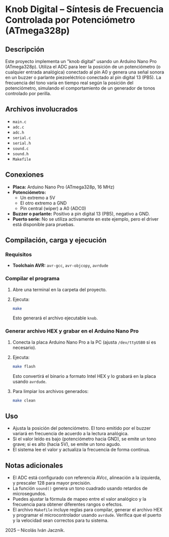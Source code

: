# Knob Digital – Síntesis de Frecuencia Controlada por Potenciómetro (ATmega328p)

## Descripción

Este proyecto implementa un "knob digital" usando un Arduino Nano Pro (ATmega328p). Utiliza el ADC para leer la posición de un potenciómetro (o cualquier entrada analógica) conectado al pin A0 y genera una señal sonora en un buzzer o parlante piezoeléctrico conectado al pin digital 13 (PB5). La frecuencia del tono varía en tiempo real según la posición del potenciómetro, simulando el comportamiento de un generador de tonos controlado por perilla.

## Archivos involucrados

- `main.c`
- `adc.c`
- `adc.h`
- `serial.c`
- `serial.h`
- `sound.c`
- `sound.h`
- `Makefile`

## Conexiones

- **Placa:** Arduino Nano Pro (ATmega328p, 16 MHz)
- **Potenciómetro:**
  - Un extremo a 5V
  - El otro extremo a GND
  - Pin central (wiper) a A0 (ADC0)
- **Buzzer o parlante:** Positivo a pin digital 13 (PB5), negativo a GND.
- **Puerto serie:** No se utiliza activamente en este ejemplo, pero el driver está disponible para pruebas.

## Compilación, carga y ejecución

### Requisitos

- **Toolchain AVR:** `avr-gcc`, `avr-objcopy`, `avrdude`

### Compilar el programa

1. Abre una terminal en la carpeta del proyecto.
2. Ejecuta:

   ```sh
   make
   ```

   Esto generará el archivo ejecutable `knob`.

### Generar archivo HEX y grabar en el Arduino Nano Pro

1. Conecta la placa Arduino Nano Pro a la PC (ajusta `/dev/ttyUSB0` si es necesario).
2. Ejecuta:

   ```sh
   make flash
   ```

   Esto convertirá el binario a formato Intel HEX y lo grabará en la placa usando `avrdude`.

3. Para limpiar los archivos generados:

   ```sh
   make clean
   ```

## Uso

- Ajusta la posición del potenciómetro. El tono emitido por el buzzer variará en frecuencia de acuerdo a la lectura analógica.
- Si el valor leído es bajo (potenciómetro hacia GND), se emite un tono grave; si es alto (hacia 5V), se emite un tono agudo.
- El sistema lee el valor y actualiza la frecuencia de forma continua.

## Notas adicionales

- El ADC está configurado con referencia AVcc, alineación a la izquierda, y prescaler 128 para mayor precisión.
- La función `sound()` genera un tono cuadrado usando retardos de microsegundos.
- Puedes ajustar la fórmula de mapeo entre el valor analógico y la frecuencia para obtener diferentes rangos o efectos.
- El archivo `Makefile` incluye reglas para compilar, generar el archivo HEX y programar el microcontrolador usando `avrdude`. Verifica que el puerto y la velocidad sean correctos para tu sistema.

2025 – Nicolás Iván Jacznik.